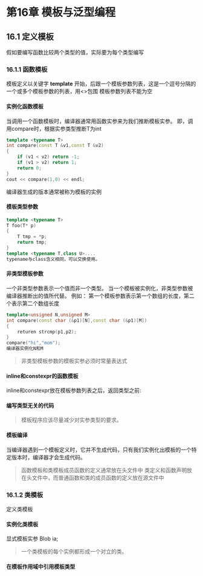 # 第16章 模板与泛型编程
## 16.1 定义模板
假如要编写函数比较两个类型的值，实际要为每个类型编写
### 16.1.1 函数模板
模板定义以关键字 **template** 开始，后跟一个模板参数列表，这是一个逗号分隔的一个或多个模板参数的列表，用<>包围
模板参数列表不能为空
#### 实例化函数模板
当调用一个函数模板时，编译器通常用函数实参来为我们推断模板实参。
即，调用compare时，根据实参类型推断T为int
```C++
template <typename T>
int compare(const T &v1,const T &v2)
{
    if (v1 < v2) return -1;
    if (v1 > v2) return 1;
    return 0;
}   
cout << compare(1,0) << endl;
```
编译器生成的版本通常被称为模板的实例
#### 模板类型参数
```C++
template <typename T>
T foo(T* p)
{
    T tmp = *p;
    return tmp;
}
template <typename T,class U>....
typename与class含义相同，可以交换使用。
```
#### 非类型模板参数
一个非类型参数表示一个值而非一个类型。
当一个模板被实例化，非类型参数被编译器推断出的值所代替。
例如：
第一个模板参数表示第一个数组的长度，第二个表示第二个数组长度
```C++
template<unsigned N,unsigned M>
int compare(const char (&p1)[N],const char (&p1)[M])
{
    returen strcmp(p1,p2);
}
compare("hi","mom");
编译器实例化N和M
```
> 非类型模板参数的模板实参必须时常量表达式

#### inline和constexpr的函数模板
inline和constexpr放在模板参数列表之后，返回类型之前:
#### 编写类型无关的代码
> 模板程序应该尽量减少对实参类型的要求。

#### 模板编译
当编译器遇到一个模板定义时，它并不生成代码，只有我们实例化出模板的一个特定版本时，编译器才会生成代码。
> 函数模板和类模板成员函数的定义通常放在头文件中
> 类定义和函数声明放在头文件中，而普通函数和类的成员函数的定义放在源文件中
### 16.1.2 类模板
定义类模板
#### 实例化类模板
显式模板实参
Blob<int> ia;
> 一个类模板的每个实例都形成一个对立的类。
#### 在模板作用域中引用模板类型
#### 
